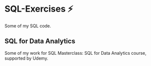 # SQL-Exercises :zap:
Some of my SQL code.

## SQL for Data Analytics
Some of my work for SQL Masterclass: SQL for Data Analytics course, supported by Udemy.

